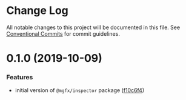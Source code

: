 # Change Log

All notable changes to this project will be documented in this file.
See [Conventional Commits](https://conventionalcommits.org) for commit guidelines.

# 0.1.0 (2019-10-09)


### Features

* initial version of `@mgfx/inspector` package ([f10c6f4](https://github.com/ai-labs-team/mgFx/commit/f10c6f4))

